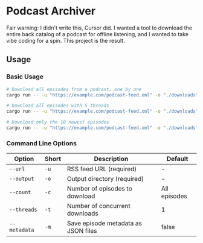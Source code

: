 # Podcast Archiver

Fair warning: I didn't write this, Cursor did.
I wanted a tool to download the entire back catalog of a podcast for offline listening,
and I wanted to take vibe coding for a spin. This project is the result.

## Usage

### Basic Usage

```bash
# Download all episodes from a podcast, one by one
cargo run -- -u "https://example.com/podcast-feed.xml" -o "./downloads"

# Download all episodes with 5 threads
cargo run -- -u "https://example.com/podcast-feed.xml" -o "./downloads" -t 5

# Download only the 10 newest episodes
cargo run -- -u "https://example.com/podcast-feed.xml" -o "./downloads" -c 10
```

### Command Line Options

| Option | Short | Description | Default |
|--------|-------|-------------|---------|
| `--url` | `-u` | RSS feed URL (required) | - |
| `--output` | `-o` | Output directory (required) | - |
| `--count` | `-c` | Number of episodes to download | All episodes |
| `--threads` | `-t` | Number of concurrent downloads | 1 |
| `--metadata` | `-m` | Save episode metadata as JSON files | false |
